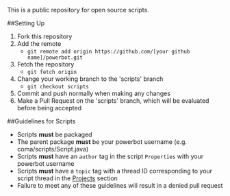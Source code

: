 This is a public repository for open source scripts. 

##Setting Up
1. Fork this repository
2. Add the remote
    - `git remote add origin https://github.com/[your github name]/powerbot.git`
3. Fetch the repository
    - `git fetch origin`
4. Change your working branch to the 'scripts' branch
    - `git checkout scripts`
5. Commit and push normally when making any changes
6. Make a Pull Request on the 'scripts' branch, which will be evaluated before being accepted

##Guidelines for Scripts
- Scripts **must** be packaged
- The parent package **must** be your powerbot username (e.g. coma/scripts/Script.java)
- Scripts **must** have an `author` tag in the script `Properties` with your powerbot username
- Scripts **must** have a `topic` tag with a thread ID corresponding to your script thread in the [Projects](http://www.powerbot.org/community/forum/55-projects/) section
- Failure to meet any of these guidelines will result in a denied pull request